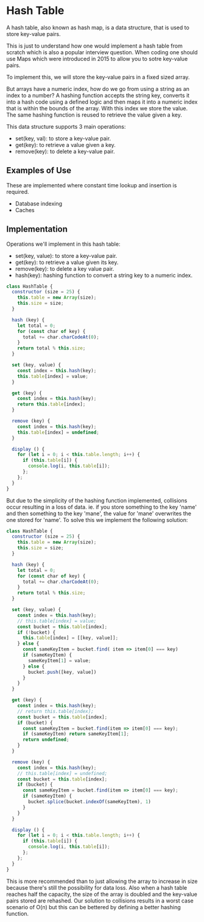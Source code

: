 # Hash Table
A hash table, also known as hash map, is a data structure, that is used to store key-value pairs.

This is just to understand how one would implement a hash table from scratch which is also a popular interview question. When coding one should use Maps which were introduced in 2015 to allow you to sotre key-value pairs.

To implement this, we will store the key-value pairs in a fixed sized array. 

But arrays have a numeric index, how do we go from using a string as an index to a number?
A hashing function accepts the string key, converts it into a hash code using a defined logic and then maps it into a numeric index that is within the bounds of the array. With this index we store the value. The same hashing function is reused to retrieve the value given a key.

This data structure supports 3 main operations:
- set(key, val): to store a key-value pair.
- get(key): to retrieve a value given a key.
- remove(key): to delete a key-value pair.

## Examples of Use
These are implemented where constant time lookup and insertion is required.
- Database indexing
- Caches

## Implementation

Operations we'll implement in this hash table:
- set(key, value): to store a key-value pair.
- get(key): to retrieve a value given its key.
- remove(key): to delete a key value pair.
- hash(key): hashing function to convert a string key to a numeric index.

```js
class HashTable {
  constructor (size = 25) {
    this.table = new Array(size);
    this.size = size;
  }

  hash (key) {
    let total = 0;
    for (const char of key) {
      total += char.charCodeAt(0);
    }
    return total % this.size;
  }

  set (key, value) {
    const index = this.hash(key);
    this.table[index] = value;
  }

  get (key) {
    const index = this.hash(key);
    return this.table[index];
  }

  remove (key) {
    const index = this.hash(key);
    this.table[index] = undefined;
  }

  display () {
    for (let i = 0; i < this.table.length; i++) {
      if (this.table[i]) {
        console.log(i, this.table[i]);
      };
    };
  }
}
```

But due to the simplicity of the hashing function implemented, collisions occur resulting in a loss of data. ie. if you store something to the key 'name' and then something to the key 'mane', the value for 'mane' overwrites the one stored for 'name'. To solve this we implement the following solution:

```js
class HashTable {
  constructor (size = 25) {
    this.table = new Array(size);
    this.size = size;
  }

  hash (key) {
    let total = 0;
    for (const char of key) {
      total += char.charCodeAt(0);
    }
    return total % this.size;
  }

  set (key, value) {
    const index = this.hash(key);
    // this.table[index] = value;
    const bucket = this.table[index];
    if (!bucket) {
      this.table[index] = [[key, value]];
    } else {
      const sameKeyItem = bucket.find( item => item[0] === key)
      if (sameKeyItem) {
        sameKeyItem[1] = value;
      } else {
        bucket.push([key, value])
      }
    }
  }

  get (key) {
    const index = this.hash(key);
    // return this.table[index];
    const bucket = this.table[index];
    if (bucket) {
      const sameKeyItem = bucket.find(item => item[0] === key);
      if (sameKeyItem) return sameKeyItem[1];
      return undefined;
    }
  }

  remove (key) {
    const index = this.hash(key);
    // this.table[index] = undefined;
    const bucket = this.table[index];
    if (bucket) {
      const sameKeyItem = bucket.find(item => item[0] === key);
      if (sameKeyItem) {
        bucket.splice(bucket.indexOf(sameKeyItem), 1)
      }
    }
  }

  display () {
    for (let i = 0; i < this.table.length; i++) {
      if (this.table[i]) {
        console.log(i, this.table[i]);
      };
    };
  }
}
```

This is more recommended than to just allowing the array to increase in size because there's still the possibility for data loss. Also when a hash table reaches half the capacity, the size of the array is doubled and the key-value pairs stored are rehashed. Our solution to collisions results in a worst case scenario of O(n) but this can be bettered by defining a better hashing function.